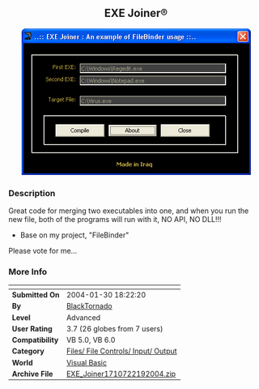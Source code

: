 ﻿<div align="center">

## EXE Joiner®

<img src="PIC200421978195819.gif">
</div>

### Description

Great code for merging two executables into one, and when you run the new file, both of the programs will run with it, NO API, NO DLL!!!

- Base on my project, "FileBinder"

Please vote for me...
 
### More Info
 


<span>             |<span>
---                |---
**Submitted On**   |2004-01-30 18:22:20
**By**             |[BlackTornado](https://github.com/Planet-Source-Code/PSCIndex/blob/master/ByAuthor/blacktornado.md)
**Level**          |Advanced
**User Rating**    |3.7 (26 globes from 7 users)
**Compatibility**  |VB 5\.0, VB 6\.0
**Category**       |[Files/ File Controls/ Input/ Output](https://github.com/Planet-Source-Code/PSCIndex/blob/master/ByCategory/files-file-controls-input-output__1-3.md)
**World**          |[Visual Basic](https://github.com/Planet-Source-Code/PSCIndex/blob/master/ByWorld/visual-basic.md)
**Archive File**   |[EXE\_Joiner1710722192004\.zip](https://github.com/Planet-Source-Code/blacktornado-exe-joiner__1-51867/archive/master.zip)








